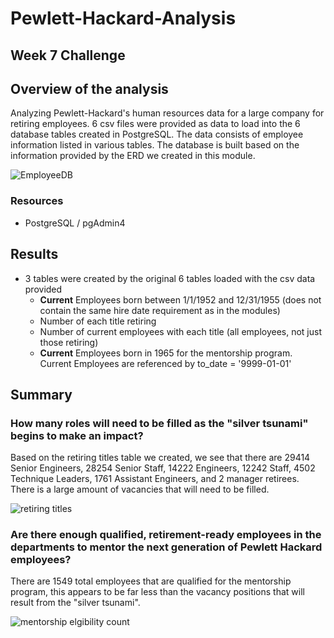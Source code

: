 # Pewlett-Hackard-Analysis
## Week 7 Challenge 

## Overview of the analysis
Analyzing Pewlett-Hackard's human resources data for a large company for retiring employees.  6 csv files were provided as data to load into the 6 database tables created in PostgreSQL.  The data consists of employee information listed in various tables.  The database is built based on the information provided by the ERD we created in this module.

![EmployeeDB](https://user-images.githubusercontent.com/83428759/127919205-fda708ee-630e-4e9e-9547-c510423c75e6.png)


### Resources
* PostgreSQL / pgAdmin4

## Results
* 3 tables were created by the original 6 tables loaded with the csv data provided
  * **Current** Employees born between 1/1/1952 and 12/31/1955 (does not contain the same hire date requirement as in the modules)
  * Number of each title retiring
  * Number of current employees with each title (all employees, not just those retiring)
  * **Current** Employees born in 1965 for the mentorship program. Current Employees are referenced by to_date = '9999-01-01'
## Summary

### How many roles will need to be filled as the "silver tsunami" begins to make an impact?

Based on the retiring titles table we created, we see that there are 29414 Senior Engineers, 28254 Senior Staff, 14222 Engineers, 12242 Staff, 4502 Technique Leaders, 1761 Assistant Engineers, and 2 manager retirees. There is a large amount of vacancies that will need to be filled.

![retiring titles](https://user-images.githubusercontent.com/83428759/127922295-c2b13faf-d226-4320-9093-5b5f9c85a5b1.png)



### Are there enough qualified, retirement-ready employees in the departments to mentor the next generation of Pewlett Hackard employees?
There are 1549 total employees that are qualified for the mentorship program, this appears to be far less than the vacancy positions that will result from the "silver tsunami".

![mentorship elgibility count](https://user-images.githubusercontent.com/83428759/127922312-b4b97b52-e56c-45dd-8dc7-9931e1016366.png)

